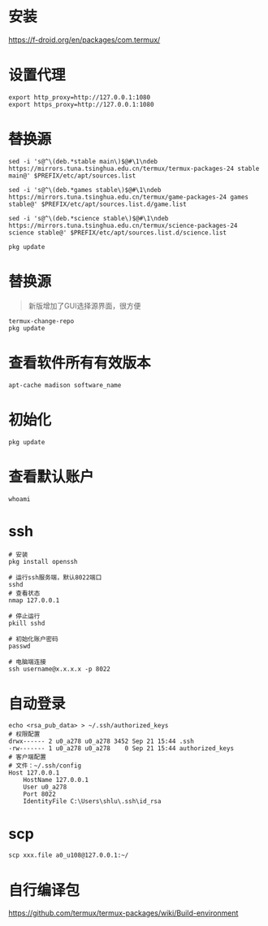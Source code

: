 # 安装
https://f-droid.org/en/packages/com.termux/
# 设置代理
```
export http_proxy=http://127.0.0.1:1080
export https_proxy=http://127.0.0.1:1080
```
# ~~替换源~~ 
```
sed -i 's@^\(deb.*stable main\)$@#\1\ndeb https://mirrors.tuna.tsinghua.edu.cn/termux/termux-packages-24 stable main@' $PREFIX/etc/apt/sources.list

sed -i 's@^\(deb.*games stable\)$@#\1\ndeb https://mirrors.tuna.tsinghua.edu.cn/termux/game-packages-24 games stable@' $PREFIX/etc/apt/sources.list.d/game.list

sed -i 's@^\(deb.*science stable\)$@#\1\ndeb https://mirrors.tuna.tsinghua.edu.cn/termux/science-packages-24 science stable@' $PREFIX/etc/apt/sources.list.d/science.list

pkg update
```
# 替换源
> 新版增加了GUI选择源界面，很方便
```
termux-change-repo
pkg update
```
# 查看软件所有有效版本
```
apt-cache madison software_name
```
# 初始化
```
pkg update
```
# 查看默认账户
```
whoami
```
# ssh
```
# 安装
pkg install openssh

# 运行ssh服务端，默认8022端口
sshd
# 查看状态
nmap 127.0.0.1

# 停止运行
pkill sshd

# 初始化账户密码
passwd

# 电脑端连接
ssh username@x.x.x.x -p 8022
```
# 自动登录
```
echo <rsa_pub_data> > ~/.ssh/authorized_keys
# 权限配置
drwx------ 2 u0_a278 u0_a278 3452 Sep 21 15:44 .ssh
-rw------- 1 u0_a278 u0_a278    0 Sep 21 15:44 authorized_keys
# 客户端配置
# 文件：~/.ssh/config
Host 127.0.0.1
    HostName 127.0.0.1
    User u0_a278
    Port 8022
    IdentityFile C:\Users\shlu\.ssh\id_rsa
```
# scp
```
scp xxx.file a0_u108@127.0.0.1:~/
```
# 自行编译包
https://github.com/termux/termux-packages/wiki/Build-environment

